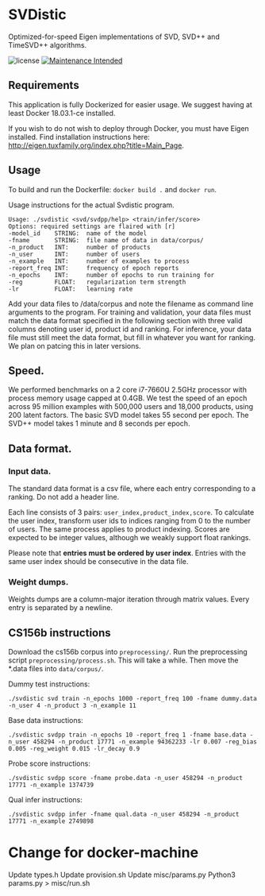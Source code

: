 # SVDistic
Optimized-for-speed Eigen implementations of SVD, SVD++ and TimeSVD++ algorithms.

![license](https://img.shields.io/github/license/mashape/apistatus.svg)
[![Maintenance Intended](http://maintained.tech/badge.svg)](http://maintained.tech/) 
## Requirements
This application is fully Dockerized for easier usage. We suggest having at least Docker 18.03.1-ce installed.

If you wish to do not wish to deploy through Docker, you must have Eigen installed.
Find installation instructions here:
<http://eigen.tuxfamily.org/index.php?title=Main_Page>.

## Usage
To build and run the Dockerfile: `docker build .` and `docker run`.

Usage instructions for the actual Svdistic program.
```
Usage: ./svdistic <svd/svdpp/help> <train/infer/score>
Options: required settings are flaired with [r]
-model_id    STRING:  name of the model
-fname       STRING:  file name of data in data/corpus/
-n_product   INT:     number of products
-n_user      INT:     number of users
-n_example   INT:     number of examples to process
-report_freq INT:     frequency of epoch reports
-n_epochs    INT:     number of epochs to run training for
-reg         FLOAT:   regularization term strength
-lr          FLOAT:   learning rate
```

Add your data files to /data/corpus and note the filename as command line arguments to the program. For training and validation, your data files must match the data format specified in the following section with three valid columns denoting user id, product id and ranking. For inference, your data file must still meet the data format, but fill in whatever you want for ranking. We plan on patcing this in later versions.


## Speed.
We performed benchmarks on a 2 core i7-7660U 2.5GHz processor with process memory usage capped at 0.4GB. We test the speed of an epoch across 95 million examples with 500,000 users and 18,000 products, using 200 latent factors.
The basic SVD model takes 55 second per epoch. The SVD++ model takes 1 minute and 8 seconds per epoch.

## Data format.
### Input data.
The standard data format is a csv file, where each entry corresponding to a ranking.
Do not add a header line.

Each line consists of 3 pairs: `user_index,product_index,score`.
To calculate the user index, transform user ids to indices ranging from 0 to the number of users.
The same process applies to product indexing.
Scores are expected to be integer values, although we weakly support float rankings.

Please note that **entries must be ordered by user index**. Entries with the same user index should be consecutive in the data file.

### Weight dumps.
Weights dumps are a column-major iteration through matrix
values. Every entry is separated by a newline.

## CS156b instructions
Download the cs156b corpus into `preprocessing/`. Run the preprocessing script `preprocessing/process.sh`. This will take a while. Then move the *.data files into `data/corpus/`.

Dummy test instructions:
```
./svdistic svd train -n_epochs 1000 -report_freq 100 -fname dummy.data -n_user 4 -n_product 3 -n_example 11
```

Base data instructions:
```
./svdistic svdpp train -n_epochs 10 -report_freq 1 -fname base.data -n_user 458294 -n_product 17771 -n_example 94362233 -lr 0.007 -reg_bias 0.005 -reg_weight 0.015 -lr_decay 0.9
```

Probe score instructions:
```
./svdistic svdpp score -fname probe.data -n_user 458294 -n_product 17771 -n_example 1374739
```

Qual infer instructions:
```
./svdistic svdpp infer -fname qual.data -n_user 458294 -n_product 17771 -n_example 2749898
```

# Change for docker-machine
Update types.h
Update provision.sh
Update misc/params.py
Python3 params.py > misc/run.sh

